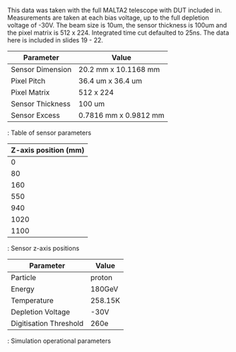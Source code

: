This data was taken with the full MALTA2 telescope with DUT included in. Measurements are taken at each bias voltage, up to the full depletion voltage of -30V. The beam size is 10um, the sensor thickness is 100um and the pixel matrix is 512 x 224. Integrated time cut defaulted to 25ns. The data here is included in slides 19 - 22.




| Parameter        | Value                     |
|------------------|---------------------------|
| Sensor Dimension | 20.2 mm x 10.1168 mm      |
| Pixel Pitch      | 36.4 um x 36.4 um         |
| Pixel Matrix     | 512 x 224                 |
| Sensor Thickness | 100 um                    |
| Sensor Excess    | 0.7816 mm x 0.9812 mm     |

: Table of sensor parameters


| Z-axis position (mm) |
|----------------------|
| 0                    |
| 80                   |
| 160                  |
| 550                  |
| 940                  |
| 1020                 |
| 1100                 |

: Sensor z-axis positions


| Parameter              | Value   |
|------------------------|---------|
| Particle               | proton  |
| Energy                 | 180GeV  |
| Temperature            | 258.15K |
| Depletion Voltage      | -30V    |
| Digitisation Threshold | 260e    |

: Simulation operational parameters
